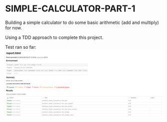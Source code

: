 # SIMPLE-CALCULATOR-PART-1

Building a simple calculator to do some basic arithmetic (add and multiply) for now.

Using a TDD approach to complete this project.

Test ran so far:
<img src="tests/Test Report.PNG"
     alt="Markdown Monster icon"
     style="float: left; margin-right: 10px;" />
